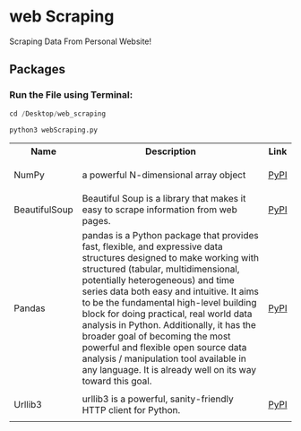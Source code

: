 # web Scraping
Scraping Data From Personal Website!

## Packages
<table class="tg">
  <tr>
    <th class="tg-yw4l"><b>Name</b></th>
    <th class="tg-yw4l"><b>Description</b></th>
    <th class="tg-yw4l"><b>Link</b></th>
  </tr>
  
  <tr>
    <td class="tg-yw4l">NumPy</td>
    <td class="tg-yw4l">a powerful N-dimensional array object</td>
    <td class="tg-yw4l"><a href="https://pypi.org/project/numpy/">
      <p>PyPI</p>
    </a></td>
  </tr>
  
  <tr>
    <td class="tg-yw4l">BeautifulSoup</td>
    <td class="tg-yw4l">Beautiful Soup is a library that makes it easy to scrape information from web pages.</td></td>
    <td class="tg-yw4l"><a href="https://pypi.org/project/beautifulsoup4/">
     <p>PyPI</p>
    </a></td>
  </tr>

<tr>
    <td class="tg-yw4l">Pandas</td>
    <td class="tg-yw4l">pandas is a Python package that provides fast, flexible, and expressive data structures designed to make working with structured (tabular, multidimensional, potentially heterogeneous) and time series data both easy and intuitive. It aims to be the fundamental high-level building block for doing practical, real world data analysis in Python. Additionally, it has the broader goal of becoming the most powerful and flexible open source data analysis / manipulation tool available in any language. It is already well on its way toward this goal.</td></td>
    <td class="tg-yw4l"><a href="https://pypi.org/project/pandas/">
     <p>PyPI</p>
    </a></td>
 </tr>
 
 <tr>
    <td class="tg-yw4l">Urllib3</td>
    <td class="tg-yw4l">urllib3 is a powerful, sanity-friendly HTTP client for Python.</td></td>
    <td class="tg-yw4l"><a href="https://pypi.org/project/urllib3/">
     <p>PyPI</p>
    </a></td>
  </tr>

### Run the File using Terminal:
```python
cd /Desktop/web_scraping
```
```python
python3 webScraping.py
```
